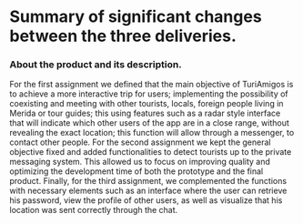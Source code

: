 # Summary of significant changes between the three deliveries.
### About the product and its description.
<justify>For the first assignment we defined that the main objective of TuriAmigos is to achieve a more interactive trip for users; implementing the possibility of coexisting and meeting with other tourists, locals, foreign people living in Merida or tour guides; this using features such as a radar style interface that will indicate which other users of the app are in a close range, without revealing the exact location; this function will allow through a messenger, to contact other people.</justify> 
<justify>For the second assignment we kept the general objective fixed and added functionalities to detect tourists up to the private messaging system. This allowed us to focus on improving quality and optimizing the development time of both the prototype and the final product.</justify> 
<justify>Finally, for the third assignment, we complemented the functions with necessary elements such as an interface where the user can retrieve his password, view the profile of other users, as well as visualize that his location was sent correctly through the chat.</justify>
